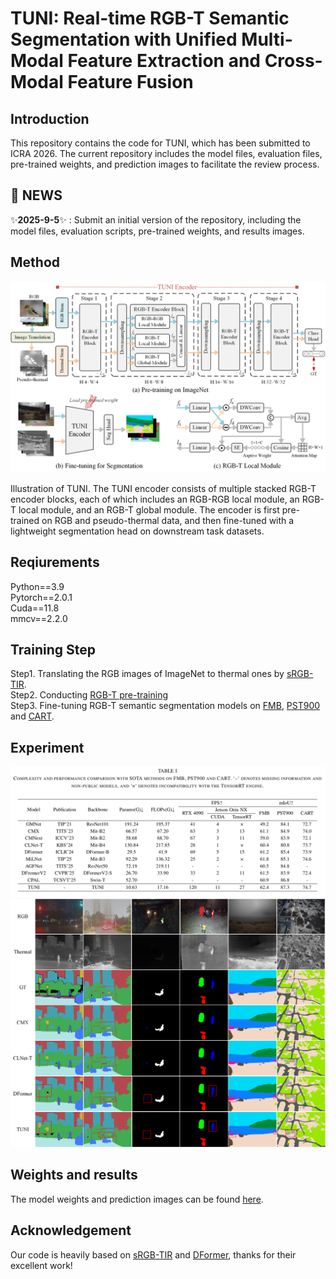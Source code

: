 # TUNI: Real-time RGB-T Semantic Segmentation with Unified Multi-Modal Feature Extraction and Cross-Modal Feature Fusion
## Introduction
This repository contains the code for TUNI, which has been submitted to ICRA 2026. The current repository includes the model files, evaluation files, pre-trained weights, and prediction images to facilitate the review process.

## 🌟  NEWS
✨**2025-9-5**✨ : Submit an initial version of the repository, including the model files, evaluation scripts, pre-trained weights, and results images.

## Method
![picture1](./Fig/fig2.png)

Illustration of TUNI. The TUNI encoder consists of multiple stacked RGB-T encoder blocks, each of which includes an RGB-RGB local module,
an RGB-T local module, and an RGB-T global module. The encoder is first pre-trained on RGB and pseudo-thermal data, and then fine-tuned with a
lightweight segmentation head on downstream task datasets.

## Reqiurements
Python==3.9  
Pytorch==2.0.1  
Cuda==11.8  
mmcv==2.2.0 

## Training Step 
Step1. Translating the RGB images of ImageNet to thermal ones by [sRGB-TIR](https://github.com/RPM-Robotics-Lab/sRGB-TIR/tree/main).  
Step2. Conducting [RGB-T pre-training](https://github.com/VCIP-RGBD/RGBD-Pretrain)  
Step3. Fine-tuning RGB-T semantic segmentation models on [FMB](https://github.com/JinyuanLiu-CV/SegMiF), [PST900](https://github.com/ShreyasSkandanS/pst900_thermal_rgb) and [CART](https://github.com/aerorobotics/caltech-aerial-rgbt-dataset).

## Experiment
![picture2](./Fig/fig5.png)
![picture3](./Fig/fig4.png)

## Weights and results
The model weights and prediction images can be found [here](https://github.com/xiaodonguo/TUNI/releases/download/v1.0.0/TUNI.zip).

## Acknowledgement
Our code is heavily based on [sRGB-TIR](https://github.com/RPM-Robotics-Lab/sRGB-TIR/tree/main) and [DFormer](https://github.com/VCIP-RGBD/DFormer/tree/main), thanks for their excellent work!
